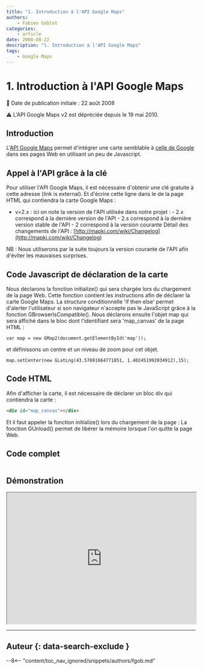 ```yaml
---
title: "1. Introduction à l'API Google Maps"
authors:
    - Fabien Goblet
categories:
    - article
date: 2008-08-22
description: "1. Introduction à l'API Google Maps"
tags:
    - Google Maps
---
```


# 1. Introduction à l'API Google Maps

:calendar: Date de publication initiale : 22 août 2008

:warning: L'API Google Maps v2 est dépréciée depuis le 19 mai 2010.

## Introduction

L'[API Google Maps](http://code.google.com/intl/fr/apis/maps/) permet d'intégrer une carte semblable à [celle de Google](http://maps.google.fr/maps?hl=fr&tab=wl) dans ses pages Web en utilisant un peu de Javascript.

## Appel à l'API grâce à la clé

Pour utiliser l'API Google Maps, il est nécessaire d'obtenir une clé gratuite à cette adresse (link is external). Et d'écrire cette ligne dans le de la page HTML qui contiendra la carte Google Maps :  

- v=2.x : ici on note la version de l'API utilisée dans notre projet : - 2.x correspond à la dernière version de l'API - 2.s correspond à la dernière version stable de l'API - 2 correspond à la version courante Détail des changements de l'API : [http://mapki.com/wiki/Changelog](http://mapki.com/wiki/Changelog)

NB : Nous utiliserons par la suite toujours la version courante de l'API afin d'éviter les mauvaises surprises.

## Code Javascript de déclaration de la carte

Nous déclarons la fonction initialize() qui sera chargée lors du chargement de la page Web. Cette fonction contient les instructions afin de déclarer la carte Google Maps. La structure conditionnelle 'if then else' permet d'alerter l'utilisateur si son navigateur n'accepte pas le JavaScript grâce à la fonction GBrowserIsCompatible(). Nous déclarons ensuite l'objet map qui sera affiché dans le bloc dont l'identifiant sera 'map_canvas' de la page HTML :

```
var map = new GMap2(document.getElementById('map'));
```

et définissons un centre et un niveau de zoom pour cet objet.

```
map.setCenter(new GLatLng(43.57691664771851, 1.402451992034912),15);
```

## Code HTML

Afin d'afficher la carte, il est nécessaire de déclarer un bloc div qui contiendra la carte :

```html
<div id="map_canvas"></div>
```

Et il faut appeler la fonction initialize() lors du chargement de la page :   La fonction GUnload() permet de libérer la mémoire lorsque l'on quitte la page Web.

## Code complet

```
```

## Démonstration

<iframe src="http://88.191.142.86/fabien/geotribu/tuto/gmaps-v2/tuto1.html" height="350px" width="100%"></iframe>

----

## Auteur {: data-search-exclude }

--8<-- "content/toc_nav_ignored/snippets/authors/fgob.md"
